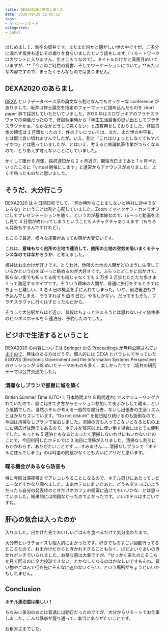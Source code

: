 ```yaml
---
title: DEXA2020に参加しました
date: 2020-09-29 15:06:52
tags:
- イベントレポート
categories:
- Sakai
---
```

はじめまして、新卒の坂井です。まだまだ何かと騒がしい世の中ですが、ご多分に漏れず坂井も遂にその煽りを食らいましたという話をします（リモートワークはカウントに入りません、引きこもりなので）。タイトルだけだと真面目めいていますが、**「今このご時世の覚書、そしてワーケーションについて」**みたいな内容ですので、まったくそんなものではありません。
<!-- more -->
## DEXA2020 のあらまし
[DEXA](http://www.dexa.org/dexa2020) というデータベース系の論文なら割となんでもオッケーな conference がありまして、坂井は修士論文を指定のフォーマットに詰め込んだものを short paper 枠で採択していただいていました。2020 年はスロヴァキアのブラチスラヴァでの開催だったので、修論執筆時から「学生生活最後の思い出としてブラチスラヴァかぁ、なかなかどうして悪くない」と皮算用をしておりました。修論自体の締切は 2 月頭だったので、件のアレについては、まだ、まだ世の中平和、とは既に言い切れませんでしたが。いえ、割と「これはひょっとしなくてもヤバイやつ」とは思っていましたが、とはいえ、考えると修論執筆作業がつらくなるので、とりあえず考えないことにしていました。

かくして確か 8 月頭、採択通知から 2 ヶ月過ぎ、開催当日まであと 1 ヶ月半といったころに「virtual 開催にします」と運営からアナウンスがありました。よくぞ粘ったものだと思いました。

## そうだ、大分行こう
DEXA2020 は 4 日間日程でして、「何か特別なことをしないと絶対に途中でダレるな」ということは割と心配していました。Zoom でマイクオフ・カメラオフにしてプレゼンテーションを聴く、というのが基本線なので、ぼーっと動画を流し見て 4 日間が終わってしまうということもメチャクチャありえます（もちろん発表もするんですけれど）。

ところで最近、様々な施策があってお宿が大変安いです。

これは、**意味もなく他所の土地で連泊して、他所の土地の空気を吸いまくるチャンスなのではなかろうか**、と考えました。

坂井はお出かけが好きです。とりわけ、他所の土地の人間がどのように生活しているかというのをぼーっと眺めるのが大好きです。ふらっとどこかに出かけて、知らない街でも知ってる街でも街じゃなくても 2 万歩 3 万歩とただただ歩きまくって満足するタイプです。そういう趣味の人間が、普通に旅行をするときではちょっと難しい、3 泊 4 日の機会を手に入れてしまった。いや、前泊後泊もブチ込んでしまえ、そうすれば 5 泊 6 日だ。やるしかない。だってそもそも、ブラチスラヴァに行くはずだったんだから。

そうして大分駅からほど近い、普段はちょっと泊まろうとは思わないイイ価格帯のビジネスホテルを 5 連泊分、予約したのでした。

## ビジホで生活するということ
DEXA2020 の内容については [Springer から Proceedings が無料公開されていますので](http://www.dexa.org/free_proceedings)、興味のある方はどうぞ。個人的には DEXA とパラレルでやっていた EGOVIS (Electronic Government and the Information Systems Perspective) のセッションが GIS めいたテーマのものも多く、楽しかったです（坂井の研究テーマは公共交通でした）。

### 清掃なしプランで部屋に城を築く
British Summer Time (UTC+1, 日本時間より 8 時間遅れ) でスケジューリングされていたので、昼に起きて夕方からセッション参加して夜ふかしして寝る、という風情でした。当然ホテルが考える一般的な旅行者、ないし出張者の生活リズムとはかなりズレています。"Do not disturb" を毎日貼り続けるのも面倒なので、今回は清掃なしプランで宿泊しました。清掃の方も入ってこないとなると机の上にお店広げ放題でもあるので、ホテルを寝床以上に使い倒す場合にはとても便利でした。もっとも 5 連泊ともなるとまったく清掃しないわけにもいかないとのことで、今回利用したホテルでは 3 泊目に清掃が入りました。清掃なし割引にもかかわらず、ありがたいことです……すみません……清掃なしプランで「ホテルに住んでしまう」のは時差の問題がなくとも大いにアリだと思います。

### 喋る機会があるなら防音も
特に今回は深夜帯までアレコレやることになるので、ホテル選びにあたってレビューなどでかなり調べました。まあホテルに赴いたあと、どうもダメっぽいようだったら自分の発表枠のときだけネカフェの個室に逃げてもいいかな、とは思っていました。結果的には問題なかったのでよかったです。いいホテルはすごいですね。

## 肝心の気合は入ったのか
入りました。出かけた先でおいしいごはんを食べるだけで気分変わります。

大分市というチョイスも個人的によかったです。好きでものすごい回数行ってるところなので、お出かけだからと浮かれすぎることもなく、ほどよいぐあいの浮かれポンチでいられました。お祭り感は大事ですが、「せっかく来たのにそこらを見て回るのに全力投球できない」とかなしくなるのはかなしいですもんね。買い物やごはんで行き先にそんなに迷わないぐらい、という場所がちょうどいいかもしれません。

## Conclusion
**ホテル連泊芸は楽しい！**

ちなみに後泊のあとは普通に出勤日だったのですが、大分からリモートでお仕事しました。こんな暴挙が罷り通って、本当にありがたいことです。

お粗末さまでした。